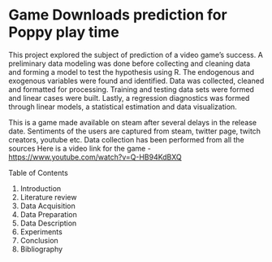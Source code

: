 # Game Downloads prediction for Poppy play time

This project explored the subject of prediction of a video game’s success. A preliminary data modeling was done before collecting and cleaning data and forming a model to test the hypothesis using R. The endogenous and exogenous variables were found and identified. Data was collected, cleaned and formatted for processing. Training and testing data sets were formed and linear cases were built. Lastly, a regression diagnostics was formed through linear models, a statistical estimation and data visualization.

This is a game made available on steam after several delays in the release date. Sentiments of the users are captured from steam, twitter page, twitch creators, youtube etc. Data collection has been performed from all the sources Here is a video link for the game - https://www.youtube.com/watch?v=Q-HB94KdBXQ

Table of Contents
1. Introduction
2. Literature review
3. Data Acquisition
4. Data Preparation
5. Data Description
6. Experiments
7. Conclusion
8. Bibliography

